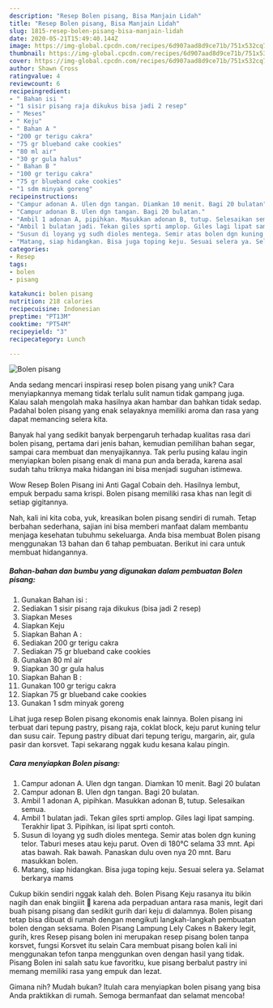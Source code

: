 ```yaml
---
description: "Resep Bolen pisang, Bisa Manjain Lidah"
title: "Resep Bolen pisang, Bisa Manjain Lidah"
slug: 1815-resep-bolen-pisang-bisa-manjain-lidah
date: 2020-05-21T15:49:40.144Z
image: https://img-global.cpcdn.com/recipes/6d907aad8d9ce71b/751x532cq70/bolen-pisang-foto-resep-utama.jpg
thumbnail: https://img-global.cpcdn.com/recipes/6d907aad8d9ce71b/751x532cq70/bolen-pisang-foto-resep-utama.jpg
cover: https://img-global.cpcdn.com/recipes/6d907aad8d9ce71b/751x532cq70/bolen-pisang-foto-resep-utama.jpg
author: Shawn Cross
ratingvalue: 4
reviewcount: 6
recipeingredient:
- " Bahan isi "
- "1 sisir pisang raja dikukus bisa jadi 2 resep"
- " Meses"
- " Keju"
- " Bahan A "
- "200 gr terigu cakra"
- "75 gr blueband cake cookies"
- "80 ml air"
- "30 gr gula halus"
- " Bahan B "
- "100 gr terigu cakra"
- "75 gr blueband cake cookies"
- "1 sdm minyak goreng"
recipeinstructions:
- "Campur adonan A. Ulen dgn tangan. Diamkan 10 menit. Bagi 20 bulatan"
- "Campur adonan B. Ulen dgn tangan. Bagi 20 bulatan."
- "Ambil 1 adonan A, pipihkan. Masukkan adonan B, tutup. Selesaikan semua."
- "Ambil 1 bulatan jadi. Tekan giles sprti amplop. Giles lagi lipat samping. Terakhir lipat 3. Pipihkan, isi lipat sprti contoh."
- "Susun di loyang yg sudh dioles mentega. Semir atas bolen dgn kuning telor. Taburi meses atau keju parut. Oven di 180°C selama 33 mnt. Api atas bawah. Rak bawah. Panaskan dulu oven nya 20 mnt. Baru masukkan bolen."
- "Matang, siap hidangkan. Bisa juga toping keju. Sesuai selera ya. Selamat berkarya mams"
categories:
- Resep
tags:
- bolen
- pisang

katakunci: bolen pisang 
nutrition: 218 calories
recipecuisine: Indonesian
preptime: "PT13M"
cooktime: "PT54M"
recipeyield: "3"
recipecategory: Lunch

---
```



![Bolen pisang](https://img-global.cpcdn.com/recipes/6d907aad8d9ce71b/751x532cq70/bolen-pisang-foto-resep-utama.jpg)

Anda sedang mencari inspirasi resep bolen pisang yang unik? Cara menyiapkannya memang tidak terlalu sulit namun tidak gampang juga. Kalau salah mengolah maka hasilnya akan hambar dan bahkan tidak sedap. Padahal bolen pisang yang enak selayaknya memiliki aroma dan rasa yang dapat memancing selera kita.

Banyak hal yang sedikit banyak berpengaruh terhadap kualitas rasa dari bolen pisang, pertama dari jenis bahan, kemudian pemilihan bahan segar, sampai cara membuat dan menyajikannya. Tak perlu pusing kalau ingin menyiapkan bolen pisang enak di mana pun anda berada, karena asal sudah tahu triknya maka hidangan ini bisa menjadi suguhan istimewa.

Wow Resep Bolen Pisang ini Anti Gagal Cobain deh. Hasilnya lembut, empuk berpadu sama krispi. Bolen pisang memiliki rasa khas nan legit di setiap gigitannya.


Nah, kali ini kita coba, yuk, kreasikan bolen pisang sendiri di rumah. Tetap berbahan sederhana, sajian ini bisa memberi manfaat dalam membantu menjaga kesehatan tubuhmu sekeluarga. Anda bisa membuat Bolen pisang menggunakan 13 bahan dan 6 tahap pembuatan. Berikut ini cara untuk membuat hidangannya.

<!--inarticleads1-->

##### Bahan-bahan dan bumbu yang digunakan dalam pembuatan Bolen pisang:

1. Gunakan  Bahan isi :
1. Sediakan 1 sisir pisang raja dikukus (bisa jadi 2 resep)
1. Siapkan  Meses
1. Siapkan  Keju
1. Siapkan  Bahan A :
1. Sediakan 200 gr terigu cakra
1. Sediakan 75 gr blueband cake cookies
1. Gunakan 80 ml air
1. Siapkan 30 gr gula halus
1. Siapkan  Bahan B :
1. Gunakan 100 gr terigu cakra
1. Siapkan 75 gr blueband cake cookies
1. Gunakan 1 sdm minyak goreng


Lihat juga resep Bolen pisang ekonomis enak lainnya. Bolen pisang ini terbuat dari tepung pastry, pisang raja, coklat block, keju parut kuning telur dan susu cair. Tepung pastry dibuat dari tepung terigu, margarin, air, gula pasir dan korsvet. Tapi sekarang nggak kudu kesana kalau pingin. 

<!--inarticleads2-->

##### Cara menyiapkan Bolen pisang:

1. Campur adonan A. Ulen dgn tangan. Diamkan 10 menit. Bagi 20 bulatan
1. Campur adonan B. Ulen dgn tangan. Bagi 20 bulatan.
1. Ambil 1 adonan A, pipihkan. Masukkan adonan B, tutup. Selesaikan semua.
1. Ambil 1 bulatan jadi. Tekan giles sprti amplop. Giles lagi lipat samping. Terakhir lipat 3. Pipihkan, isi lipat sprti contoh.
1. Susun di loyang yg sudh dioles mentega. Semir atas bolen dgn kuning telor. Taburi meses atau keju parut. Oven di 180°C selama 33 mnt. Api atas bawah. Rak bawah. Panaskan dulu oven nya 20 mnt. Baru masukkan bolen.
1. Matang, siap hidangkan. Bisa juga toping keju. Sesuai selera ya. Selamat berkarya mams


Cukup bikin sendiri nggak kalah deh. Bolen Pisang Keju rasanya itu bikin nagih dan enak bingiiit 🙂 karena ada perpaduan antara rasa manis, legit dari buah pisang pisang dan sedikit gurih dari keju di dalamnya. Bolen pisang tetap bisa dibuat di rumah dengan mengikuti langkah-langkah pembuatan bolen dengan seksama. Bolen Pisang Lampung Lely Cakes n Bakery legit, gurih, kres Resep pisang bolen ini merupakan resep pisang bolen tanpa korsvet, fungsi Korsvet itu selain Cara membuat pisang bolen kali ini menggunakan tefon tanpa menggunkan oven dengan hasil yang tidak. Pisang Bolen ini salah satu kue favoritku, kue pisang berbalut pastry ini memang memiliki rasa yang empuk dan lezat. 

Gimana nih? Mudah bukan? Itulah cara menyiapkan bolen pisang yang bisa Anda praktikkan di rumah. Semoga bermanfaat dan selamat mencoba!
